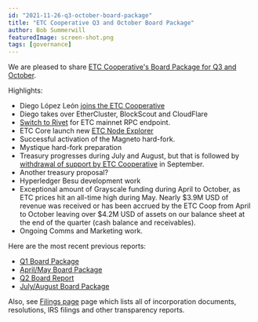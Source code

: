 ```yaml
---
id: "2021-11-26-q3-october-board-package"
title: "ETC Cooperative Q3 and October Board Package"
author: Bob Summerwill
featuredImage: screen-shot.png
tags: [governance]
---
```


We are pleased to share [ETC Cooperative's Board Package for Q3 and October](/ETC-Coop-Q3-2021-Report.pdf).

Highlights:

- Diego López León [joins the ETC Cooperative](./2021-09-08-welcome-diego)
- Diego takes over EtherCluster, BlockScout and CloudFlare
- [Switch to Rivet](./2019-11-02-switch-to-rivet) for ETC mainnet RPC endpoint.
- ETC Core launch new [ETC Node Explorer](https://etclabscore.github.io/nodes-interface/)
- Successful activation of the Magneto hard-fork.
- Mystique hard-fork preparation
- Treasury progresses during July and August, but that is followed by [withdrawal of support by ETC Cooperative](./2021-09-20-withdraws-support-for-ecip-1098) in September.
- Another treasury proposal?
- Hyperledger Besu development work
- Exceptional amount of Grayscale funding during April to October, as ETC
  prices hit an all-time high during May. Nearly $3.9M USD of revenue was received or has been accrued by the ETC Coop from April to October leaving over $4.2M USD of assets on our balance sheet at the end of the quarter (cash balance and receivables).
- Ongoing Comms and Marketing work.

Here are the most recent previous reports:

- [Q1 Board Package](/ETC-Coop-Q1-2021-Report.pdf)
- [April/May Board Package](/ETC-Coop-Board-Package-April-May-2021.pdf)
- [Q2 Board Report](/ETC-Coop-Q2-2021-Report.pdf)
- [July/August Board Package](/ETC-Coop-Board-Package-July-August-2021.pdf)

Also, see [Filings page](/filings) page which lists all of incorporation documents, resolutions, IRS filings and other transparency reports.
